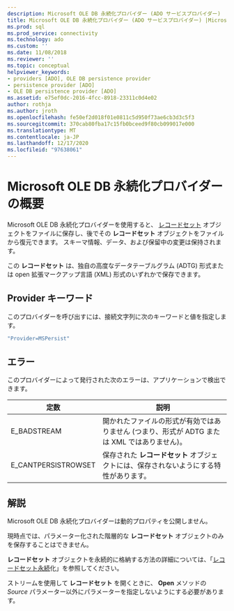 ```yaml
---
description: Microsoft OLE DB 永続化プロバイダー (ADO サービスプロバイダー)
title: Microsoft OLE DB 永続化プロバイダー (ADO サービスプロバイダー) |Microsoft Docs
ms.prod: sql
ms.prod_service: connectivity
ms.technology: ado
ms.custom: ''
ms.date: 11/08/2018
ms.reviewer: ''
ms.topic: conceptual
helpviewer_keywords:
- providers [ADO], OLE DB persistence provider
- persistence provider [ADO]
- OLE DB persistence provider [ADO]
ms.assetid: e75ef0dc-2016-4fcc-8918-23311c0d4e02
author: rothja
ms.author: jroth
ms.openlocfilehash: fe50ef2d018f01e0811c5d950f73ae6cb3d3c5f3
ms.sourcegitcommit: 370cab80fba17c15fb0bceed9f80cb099017e000
ms.translationtype: MT
ms.contentlocale: ja-JP
ms.lasthandoff: 12/17/2020
ms.locfileid: "97638061"
---
```

# <a name="microsoft-ole-db-persistence-provider-overview"></a>Microsoft OLE DB 永続化プロバイダーの概要
Microsoft OLE DB 永続化プロバイダーを使用すると、 [レコードセット](../../reference/ado-api/recordset-object-ado.md) オブジェクトをファイルに保存し、後でその **レコードセット** オブジェクトをファイルから復元できます。 スキーマ情報、データ、および保留中の変更は保持されます。

 この **レコードセット** は、独自の高度なデータテーブルグラム (ADTG) 形式または open 拡張マークアップ言語 (XML) 形式のいずれかで保存できます。

## <a name="provider-keyword"></a>Provider キーワード
 このプロバイダーを呼び出すには、接続文字列に次のキーワードと値を指定します。

```vb
"Provider=MSPersist"
```

## <a name="errors"></a>エラー
 このプロバイダーによって発行された次のエラーは、アプリケーションで検出できます。

|定数|説明|
|--------------|-----------------|
|E_BADSTREAM|開かれたファイルの形式が有効ではありません (つまり、形式が ADTG または XML ではありません)。|
|E_CANTPERSISTROWSET|保存された **レコードセット** オブジェクトには、保存されないようにする特性があります。|

## <a name="remarks"></a>解説
 Microsoft OLE DB 永続化プロバイダーは動的プロパティを公開しません。

 現時点では、パラメーター化された階層的な **レコードセット** オブジェクトのみを保存することはできません。

 **レコードセット** オブジェクトを永続的に格納する方法の詳細については、「[レコードセット永続](../data/more-about-recordset-persistence.md)化」を参照してください。

 ストリームを使用して **レコードセット** を開くときに、 **Open** メソッドの *Source* パラメーター以外にパラメーターを指定しないようにする必要があります。
